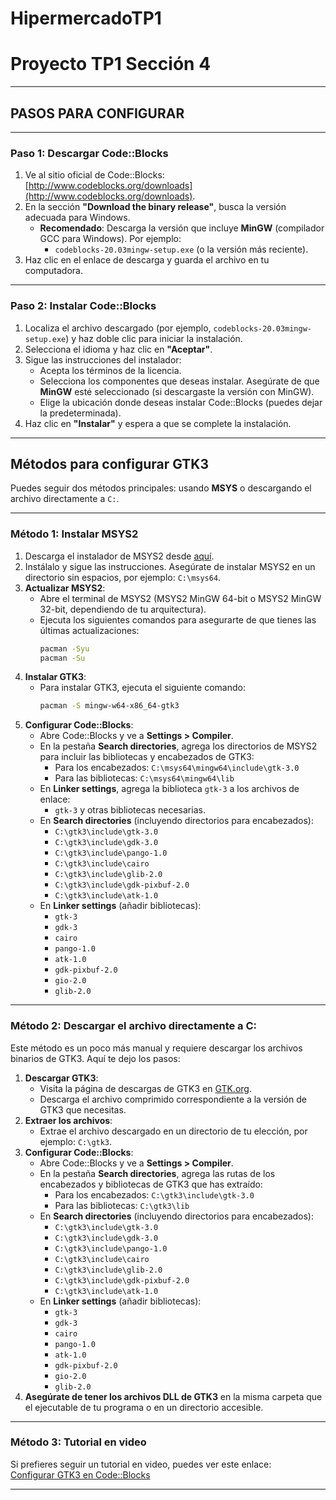 # HipermercadoTP1
# **Proyecto TP1 Sección 4**

---

## **PASOS PARA CONFIGURAR**

---

### **Paso 1: Descargar Code::Blocks**
1. Ve al sitio oficial de Code::Blocks: [http://www.codeblocks.org/downloads](http://www.codeblocks.org/downloads).
2. En la sección **"Download the binary release"**, busca la versión adecuada para Windows.
   - **Recomendado**: Descarga la versión que incluye **MinGW** (compilador GCC para Windows). Por ejemplo:
     - `codeblocks-20.03mingw-setup.exe` (o la versión más reciente).
3. Haz clic en el enlace de descarga y guarda el archivo en tu computadora.

---

### **Paso 2: Instalar Code::Blocks**
1. Localiza el archivo descargado (por ejemplo, `codeblocks-20.03mingw-setup.exe`) y haz doble clic para iniciar la instalación.
2. Selecciona el idioma y haz clic en **"Aceptar"**.
3. Sigue las instrucciones del instalador:
   - Acepta los términos de la licencia.
   - Selecciona los componentes que deseas instalar. Asegúrate de que **MinGW** esté seleccionado (si descargaste la versión con MinGW).
   - Elige la ubicación donde deseas instalar Code::Blocks (puedes dejar la predeterminada).
4. Haz clic en **"Instalar"** y espera a que se complete la instalación.

---

## **Métodos para configurar GTK3**

Puedes seguir dos métodos principales: usando **MSYS** o descargando el archivo directamente a `C:`.

---

### **Método 1: Instalar MSYS2**
1. Descarga el instalador de MSYS2 desde [aquí](https://www.msys2.org/).
2. Instálalo y sigue las instrucciones. Asegúrate de instalar MSYS2 en un directorio sin espacios, por ejemplo: `C:\msys64`.
3. **Actualizar MSYS2**:
   - Abre el terminal de MSYS2 (MSYS2 MinGW 64-bit o MSYS2 MinGW 32-bit, dependiendo de tu arquitectura).
   - Ejecuta los siguientes comandos para asegurarte de que tienes las últimas actualizaciones:
     ```bash
     pacman -Syu
     pacman -Su
     ```
4. **Instalar GTK3**:
   - Para instalar GTK3, ejecuta el siguiente comando:
     ```bash
     pacman -S mingw-w64-x86_64-gtk3
     ```
5. **Configurar Code::Blocks**:
   - Abre Code::Blocks y ve a **Settings > Compiler**.
   - En la pestaña **Search directories**, agrega los directorios de MSYS2 para incluir las bibliotecas y encabezados de GTK3:
     - Para los encabezados: `C:\msys64\mingw64\include\gtk-3.0`
     - Para las bibliotecas: `C:\msys64\mingw64\lib`
   - En **Linker settings**, agrega la biblioteca `gtk-3` a los archivos de enlace:
     - `gtk-3` y otras bibliotecas necesarias.
   - En **Search directories** (incluyendo directorios para encabezados):
     - `C:\gtk3\include\gtk-3.0`
     - `C:\gtk3\include\gdk-3.0`
     - `C:\gtk3\include\pango-1.0`
     - `C:\gtk3\include\cairo`
     - `C:\gtk3\include\glib-2.0`
     - `C:\gtk3\include\gdk-pixbuf-2.0`
     - `C:\gtk3\include\atk-1.0`
   - En **Linker settings** (añadir bibliotecas):
     - `gtk-3`
     - `gdk-3`
     - `cairo`
     - `pango-1.0`
     - `atk-1.0`
     - `gdk-pixbuf-2.0`
     - `gio-2.0`
     - `glib-2.0`

---

### **Método 2: Descargar el archivo directamente a C:**
Este método es un poco más manual y requiere descargar los archivos binarios de GTK3. Aquí te dejo los pasos:

1. **Descargar GTK3**:
   - Visita la página de descargas de GTK3 en [GTK.org](https://www.gtk.org/).
   - Descarga el archivo comprimido correspondiente a la versión de GTK3 que necesitas.
2. **Extraer los archivos**:
   - Extrae el archivo descargado en un directorio de tu elección, por ejemplo: `C:\gtk3`.
3. **Configurar Code::Blocks**:
   - Abre Code::Blocks y ve a **Settings > Compiler**.
   - En la pestaña **Search directories**, agrega las rutas de los encabezados y bibliotecas de GTK3 que has extraído:
     - Para los encabezados: `C:\gtk3\include\gtk-3.0`
     - Para las bibliotecas: `C:\gtk3\lib`
   - En **Search directories** (incluyendo directorios para encabezados):
     - `C:\gtk3\include\gtk-3.0`
     - `C:\gtk3\include\gdk-3.0`
     - `C:\gtk3\include\pango-1.0`
     - `C:\gtk3\include\cairo`
     - `C:\gtk3\include\glib-2.0`
     - `C:\gtk3\include\gdk-pixbuf-2.0`
     - `C:\gtk3\include\atk-1.0`
   - En **Linker settings** (añadir bibliotecas):
     - `gtk-3`
     - `gdk-3`
     - `cairo`
     - `pango-1.0`
     - `atk-1.0`
     - `gdk-pixbuf-2.0`
     - `gio-2.0`
     - `glib-2.0`
4. **Asegúrate de tener los archivos DLL de GTK3** en la misma carpeta que el ejecutable de tu programa o en un directorio accesible.

---

### **Método 3: Tutorial en video**
Si prefieres seguir un tutorial en video, puedes ver este enlace:  
[Configurar GTK3 en Code::Blocks](https://www.youtube.com/watch?v=VNQUEQnc9m8)

---


